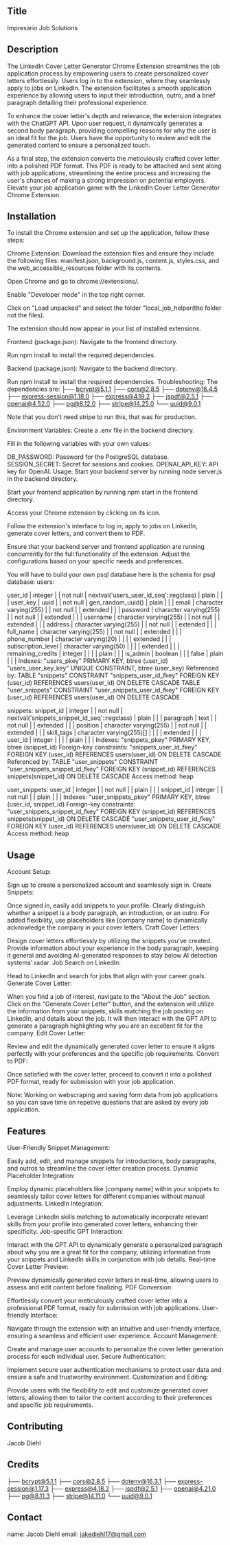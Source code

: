 ## Title
Impresario Job Solutions

## Description

The LinkedIn Cover Letter Generator Chrome Extension streamlines the job application process by empowering users to create personalized cover letters effortlessly. Users log in to the extension, where they seamlessly apply to jobs on LinkedIn. The extension facilitates a smooth application experience by allowing users to input their introduction, outro, and a brief paragraph detailing their professional experience.

To enhance the cover letter's depth and relevance, the extension integrates with the ChatGPT API. Upon user request, it dynamically generates a second body paragraph, providing compelling reasons for why the user is an ideal fit for the job. Users have the opportunity to review and edit the generated content to ensure a personalized touch.

As a final step, the extension converts the meticulously crafted cover letter into a polished PDF format. This PDF is ready to be attached and sent along with job applications, streamlining the entire process and increasing the user's chances of making a strong impression on potential employers. Elevate your job application game with the LinkedIn Cover Letter Generator Chrome Extension.

## Installation


To install the Chrome extension and set up the application, follow these steps:

Chrome Extension:
Download the extension files and ensure they include the following files: manifest.json, background.js, content.js, styles.css, and the web_accessible_resources folder with its contents.

Open Chrome and go to chrome://extensions/.

Enable "Developer mode" in the top right corner.

Click on "Load unpacked" and select the folder "local_job_helper(the folder not the files).

The extension should now appear in your list of installed extensions.

Frontend (package.json):
Navigate to the frontend directory.

Run npm install to install the required dependencies.

Backend (package.json):
Navigate to the backend directory.

Run npm install to install the required dependencies.
Troubleshooting: The dependencies are:
├── bcrypt@5.1.1
├── cors@2.8.5
├── dotenv@16.4.5
├── express-session@1.18.0
├── express@4.19.2
├── jspdf@2.5.1
├── openai@4.52.0
├── pg@8.12.0
├── stripe@14.25.0
└── uuid@9.0.1

Note that you don't need stripe to run this, that was for production.


Environment Variables:
Create a .env file in the backend directory.

Fill in the following variables with your own values:

DB_PASSWORD: Password for the PostgreSQL database.
SESSION_SECRET: Secret for sessions and cookies.
OPENAI_API_KEY: API key for OpenAI.
Usage:
Start your backend server by running node server.js in the backend directory.

Start your frontend application by running npm start in the frontend directory.



Access your Chrome extension by clicking on its icon.

Follow the extension's interface to log in, apply to jobs on LinkedIn, generate cover letters, and convert them to PDF.

Ensure that your backend server and frontend application are running concurrently for the full functionality of the extension. Adjust the configurations based on your specific needs and preferences.


You will have to build your own psql database here is the schema for psql database:
users:

 user_id            | integer                |           | not null | nextval('users_user_id_seq'::regclass) | plain    |             |              | 
 user_key           | uuid                   |           | not null | gen_random_uuid()                      | plain    |             |              | 
 email              | character varying(255) |           | not null |                                        | extended |             |              | 
 password           | character varying(255) |           | not null |                                        | extended |             |              | 
 username           | character varying(255) |           | not null |                                        | extended |             |              | 
 address            | character varying(255) |           | not null |                                        | extended |             |              | 
 full_name          | character varying(255) |           | not null |                                        | extended |             |              | 
 phone_number       | character varying(20)  |           |          |                                        | extended |             |              | 
 subscription_level | character varying(50)  |           |          |                                        | extended |             |              | 
 remaining_credits  | integer                |           |          |                                        | plain    |             |              | 
 is_admin           | boolean                |           |          | false                                  | plain    |             |              | 
Indexes:
    "users_pkey" PRIMARY KEY, btree (user_id)
    "users_user_key_key" UNIQUE CONSTRAINT, btree (user_key)
Referenced by:
    TABLE "snippets" CONSTRAINT "snippets_user_id_fkey" FOREIGN KEY (user_id) REFERENCES users(user_id) ON DELETE CASCADE
    TABLE "user_snippets" CONSTRAINT "user_snippets_user_id_fkey" FOREIGN KEY (user_id) REFERENCES users(user_id) ON DELETE CASCADE


snippets:
snippet_id | integer                  |           | not null | nextval('snippets_snippet_id_seq'::regclass) | plain    |             |              | 
 paragraph  | text                     |           | not null |                                              | extended |             |              | 
 position   | character varying(255)   |           | not null |                                              | extended |             |              | 
 skill_tags | character varying(255)[] |           |          |                                              | extended |             |              | 
 user_id    | integer                  |           |          |                                              | plain    |             |              | 
Indexes:
    "snippets_pkey" PRIMARY KEY, btree (snippet_id)
Foreign-key constraints:
    "snippets_user_id_fkey" FOREIGN KEY (user_id) REFERENCES users(user_id) ON DELETE CASCADE
Referenced by:
    TABLE "user_snippets" CONSTRAINT "user_snippets_snippet_id_fkey" FOREIGN KEY (snippet_id) REFERENCES snippets(snippet_id) ON DELETE CASCADE
Access method: heap


user_snippets: 
user_id    | integer |           | not null |         | plain   |             |              | 
 snippet_id | integer |           | not null |         | plain   |             |              | 
Indexes:
    "user_snippets_pkey" PRIMARY KEY, btree (user_id, snippet_id)
Foreign-key constraints:
    "user_snippets_snippet_id_fkey" FOREIGN KEY (snippet_id) REFERENCES snippets(snippet_id) ON DELETE CASCADE
    "user_snippets_user_id_fkey" FOREIGN KEY (user_id) REFERENCES users(user_id) ON DELETE CASCADE
Access method: heap



## Usage

Account Setup:

Sign up to create a personalized account and seamlessly sign in.
Create Snippets:

Once signed in, easily add snippets to your profile. Clearly distinguish whether a snippet is a body paragraph, an introduction, or an outro. For added flexibility, use placeholders like [company name] to dynamically acknowledge the company in your cover letters.
Craft Cover Letters:

Design cover letters effortlessly by utilizing the snippets you've created. Provide information about your experience in the body paragraph, keeping it general and avoiding AI-generated responses to stay below AI detection systems' radar.
Job Search on LinkedIn:

Head to LinkedIn and search for jobs that align with your career goals.
Generate Cover Letter:

When you find a job of interest, navigate to the "About the Job" section. Click on the "Generate Cover Letter" button, and the extension will utilize the information from your snippets, skills matching the job posting on LinkedIn, and details about the job. It will then interact with the GPT API to generate a paragraph highlighting why you are an excellent fit for the company.
Edit Cover Letter:

Review and edit the dynamically generated cover letter to ensure it aligns perfectly with your preferences and the specific job requirements.
Convert to PDF:

Once satisfied with the cover letter, proceed to convert it into a polished PDF format, ready for submission with your job application.

Note: Working on webscraping and saving form data from job applications so you can save time on repetive questions that are asked by every job application.
## Features

User-Friendly Snippet Management:

Easily add, edit, and manage snippets for introductions, body paragraphs, and outros to streamline the cover letter creation process.
Dynamic Placeholder Integration:

Employ dynamic placeholders like [company name] within your snippets to seamlessly tailor cover letters for different companies without manual adjustments.
LinkedIn Integration:

Leverage LinkedIn skills matching to automatically incorporate relevant skills from your profile into generated cover letters, enhancing their specificity.
Job-specific GPT Interaction:

Interact with the GPT API to dynamically generate a personalized paragraph about why you are a great fit for the company, utilizing information from your snippets and LinkedIn skills in conjunction with job details.
Real-time Cover Letter Preview:

Preview dynamically generated cover letters in real-time, allowing users to assess and edit content before finalizing.
PDF Conversion:

Effortlessly convert your meticulously crafted cover letter into a professional PDF format, ready for submission with job applications.
User-friendly Interface:

Navigate through the extension with an intuitive and user-friendly interface, ensuring a seamless and efficient user experience.
Account Management:

Create and manage user accounts to personalize the cover letter generation process for each individual user.
Secure Authentication:

Implement secure user authentication mechanisms to protect user data and ensure a safe and trustworthy environment.
Customization and Editing:

Provide users with the flexibility to edit and customize generated cover letters, allowing them to tailor the content according to their preferences and specific job requirements.
## Contributing

Jacob Diehl
## Credits

├── bcrypt@5.1.1
├── cors@2.8.5
├── dotenv@16.3.1
├── express-session@1.17.3
├── express@4.18.2
├── jspdf@2.5.1
├── openai@4.21.0
├── pg@8.11.3
├── stripe@14.11.0
└── uuid@9.0.1

## Contact

name: Jacob Diehl
email: jakediehl17@gmail.com
